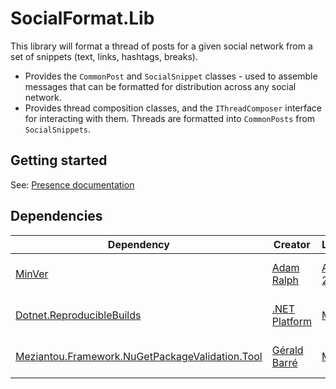 # SocialFormat.Lib

This library will format a thread of posts for a given social network from a set of snippets (text, links, hashtags, breaks).

- Provides the `CommonPost` and `SocialSnippet` classes - used to assemble messages that can be formatted for distribution across any social network.
- Provides thread composition classes, and the `IThreadComposer` interface for interacting with them. Threads are formatted into `CommonPosts` from `SocialSnippets`.

## Getting started

See: [Presence documentation](https://instantiator.dev/presence)

## Dependencies

| Dependency                                                                                                                                                        | Creator                                      | License                                                                                    | Usage                        |
| ----------------------------------------------------------------------------------------------------------------------------------------------------------------- | -------------------------------------------- | ------------------------------------------------------------------------------------------ | ---------------------------- |
| [MinVer](https://github.com/adamralph/minver)                                                                                                                     | [Adam Ralph](https://github.com/adamralph)   | [Apache 2.0](https://github.com/adamralph/minver?tab=Apache-2.0-1-ov-file#readme)          | Manage package versions      |
| [Dotnet.ReproducibleBuilds](https://github.com/dotnet/reproducible-builds)                                                                                        | [.NET Platform](https://github.com/dotnet)   | [MIT](https://github.com/dotnet/reproducible-builds?tab=MIT-1-ov-file#readme)              | Simplify build configuration |
| [Meziantou.Framework.NuGetPackageValidation.Tool](https://github.com/meziantou/Meziantou.Framework/blob/main/src/Meziantou.Framework.NuGetPackageValidation.Tool) | [Gérald Barré](https://github.com/meziantou) | [MIT](https://github.com/meziantou/Meziantou.Framework/tree/main?tab=MIT-1-ov-file#readme) | Validate package properties  |
